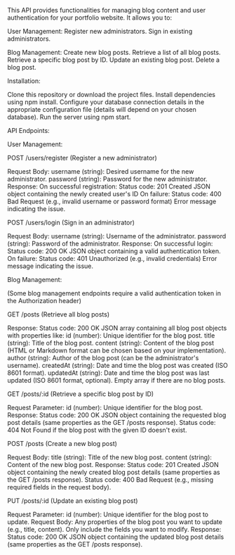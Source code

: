 This API provides functionalities for managing blog content and user authentication for your portfolio website. It allows you to:

User Management:
 Register new administrators.
 Sign in existing administrators.
 
Blog Management:
 Create new blog posts.
 Retrieve a list of all blog posts.
 Retrieve a specific blog post by ID.
 Update an existing blog post.
 Delete a blog post.


Installation:

Clone this repository or download the project files.
Install dependencies using npm install.
Configure your database connection details in the appropriate configuration file (details will depend on your chosen database).
Run the server using npm start.

API Endpoints:

User Management:

POST /users/register (Register a new administrator)

Request Body:
username (string): Desired username for the new administrator.
password (string): Password for the new administrator.
Response:
On successful registration:
Status code: 201 Created
JSON object containing the newly created user's ID 
On failure:
Status code: 400 Bad Request (e.g., invalid username or password format)
Error message indicating the issue.

POST /users/login (Sign in an administrator)

Request Body:
username (string): Username of the administrator.
password (string): Password of the administrator.
Response:
On successful login:
Status code: 200 OK
JSON object containing a valid authentication token.
On failure:
Status code: 401 Unauthorized (e.g., invalid credentials)
Error message indicating the issue.


Blog Management:

(Some blog management endpoints require a valid authentication token in the Authorization header)

GET /posts (Retrieve all blog posts)

Response:
Status code: 200 OK
JSON array containing all blog post objects with properties like:
id (number): Unique identifier for the blog post.
title (string): Title of the blog post.
content (string): Content of the blog post (HTML or Markdown format can be chosen based on your implementation).
author (string): Author of the blog post (can be the administrator's username).
createdAt (string): Date and time the blog post was created (ISO 8601 format).
updatedAt (string): Date and time the blog post was last updated (ISO 8601 format, optional).
Empty array if there are no blog posts.

GET /posts/:id (Retrieve a specific blog post by ID)

Request Parameter:
id (number): Unique identifier for the blog post.
Response:
Status code: 200 OK
JSON object containing the requested blog post details (same properties as the GET /posts response).
Status code: 404 Not Found if the blog post with the given ID doesn't exist.

POST /posts (Create a new blog post)

Request Body:
title (string): Title of the new blog post.
content (string): Content of the new blog post.
Response:
Status code: 201 Created
JSON object containing the newly created blog post details (same properties as the GET /posts response).
Status code: 400 Bad Request (e.g., missing required fields in the request body).

PUT /posts/:id (Update an existing blog post)

Request Parameter:
id (number): Unique identifier for the blog post to update.
Request Body:
Any properties of the blog post you want to update (e.g., title, content). Only include the fields you want to modify.
Response:
Status code: 200 OK
JSON object containing the updated blog post details (same properties as the GET /posts response).